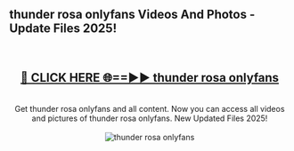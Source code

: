 <h2>thunder rosa onlyfans Videos And Photos - Update Files 2025!</h2>
<br>
<div align="center">
<h2><a href="https://linkcuts.com/hfmhzwbr" rel="nofollow">🔴 CLICK HERE 🌐==►► thunder rosa onlyfans</a></h2>
<br>
Get thunder rosa onlyfans and all content. Now you can access all videos and pictures of thunder rosa onlyfans. New Updated Files 2025!
<br>
<br>
<a href="https://linkcuts.com/hfmhzwbr" rel="nofollow" data-target="animated-image.originalLink"><img src="https://i.ibb.co.com/WyWwxjT/player-gif2.gif" alt="thunder rosa onlyfans" style="max-width: 100%; display: inline-block;" data-target="animated-image.originalImage"></a>
</div>
<br>